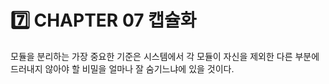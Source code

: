 # 7️⃣ CHAPTER 07 캡슐화

모듈을 분리하는 가장 중요한 기준은 시스템에서 각 모듈이 자신을 제외한 다른 부분에 드러내지 않아야 할 비밀을 얼마나 잘 숨기느냐에 있을 것이다.
